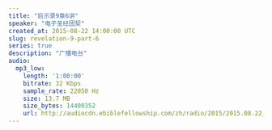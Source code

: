 ```yaml
---
title: "启示录9章6讲"
speaker: "电子圣经团契"
created_at: 2015-08-22 14:00:00 UTC
slug: revelation-9-part-6
series: true
description: "广播电台"
audio:
  mp3_low:
    length: '1:00:00'
    bitrate: 32 Kbps
    sample_rate: 22050 Hz
    size: 13.7 MB
    size_bytes: 14400352
    url: http://audiocdn.ebiblefellowship.com/zh/radio/2015/2015.08.22_EBF_-_Revelation_9_Part_6.mp3
---
```

